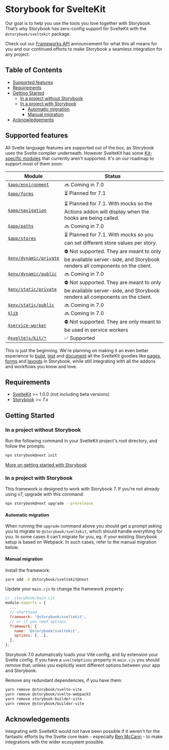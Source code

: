 # Storybook for SvelteKit <!-- omit in toc -->

Our goal is to help you use the tools you love together with Storybook. That’s why Storybook has zero-config support for SvelteKit with the `@storybook/sveltekit` package.

Check out our [Frameworks API](https://storybook.js.org/blog/framework-api/) announcement for what this all means for you and our continued efforts to make Storybook a seamless integration for any project.

## Table of Contents <!-- omit in toc -->

- [Supported features](#supported-features)
- [Requirements](#requirements)
- [Getting Started](#getting-started)
  - [In a project without Storybook](#in-a-project-without-storybook)
  - [In a project with Storybook](#in-a-project-with-storybook)
    - [Automatic migration](#automatic-migration)
    - [Manual migration](#manual-migration)
- [Acknowledgements](#acknowledgements)

## Supported features

All Svelte language features are supported out of the box, as Storybook uses the Svelte compiler underneath.
However SvelteKit has some [Kit-specific modules](https://kit.svelte.dev/docs/modules) that currently aren't supported. It's on our roadmap to support most of them soon:

| **Module**                                                                         | **Status**                                                                                                             |
| ---------------------------------------------------------------------------------- | ---------------------------------------------------------------------------------------------------------------------- |
| [`$app/environment`](https://kit.svelte.dev/docs/modules#$app-environment)         | 🔜 Coming in 7.0                                                                                                       |
| [`$app/forms`](https://kit.svelte.dev/docs/modules#$app-forms)                     | ⏳ Planned for 7.1                                                                                                     |
| [`$app/navigation`](https://kit.svelte.dev/docs/modules#$app-navigation)           | ⏳ Planned for 7.1. With mocks so the Actions addon will display when the hooks are being called.                      |
| [`$app/paths`](https://kit.svelte.dev/docs/modules#$app-paths)                     | 🔜 Coming in 7.0                                                                                                       |
| [`$app/stores`](https://kit.svelte.dev/docs/modules#$app-stores)                   | ⏳ Planned for 7.1. With mocks so you can set different store values per story.                                        |
| [`$env/dynamic/private`](https://kit.svelte.dev/docs/modules#$env-dynamic-private) | ⛔ Not supported. They are meant to only be available server-side, and Storybook renders all components on the client. |
| [`$env/dynamic/public`](https://kit.svelte.dev/docs/modules#$env-dynamic-public)   | 🔜 Coming in 7.0                                                                                                       |
| [`$env/static/private`](https://kit.svelte.dev/docs/modules#$env-static-private)   | ⛔ Not supported. They are meant to only be available server-side, and Storybook renders all components on the client. |
| [`$env/static/public`](https://kit.svelte.dev/docs/modules#$env-static-public)     | 🔜 Coming in 7.0                                                                                                       |
| [`$lib`](https://kit.svelte.dev/docs/modules#$lib)                                 | 🔜 Coming in 7.0                                                                                                       |
| [`$service-worker`](https://kit.svelte.dev/docs/modules#$service-worker)           | ⛔ Not supported. They are only meant to be used in service workers                                                    |
| [`@sveltejs/kit/*`](https://kit.svelte.dev/docs/modules#sveltejs-kit)              | ✅ Supported                                                                                                           |

This is just the beginning. We're planning on making it an even better experience to [build](https://storybook.js.org/docs/7.0/react/writing-stories/introduction), [test](https://storybook.js.org/docs/7.0/react/writing-tests/introduction) and [document](https://storybook.js.org/docs/7.0/react/writing-docs/introduction) all the SvelteKit goodies like [pages](https://kit.svelte.dev/docs/routing), [forms](https://kit.svelte.dev/docs/form-actions) and [layouts](https://kit.svelte.dev/docs/routing#layout) in Storybook, while still integrating with all the addons and workflows you know and love.

## Requirements

- [SvelteKit](https://kit.svelte.dev/) >= 1.0.0 (not including beta versions)
- [Storybook](https://storybook.js.org/) >= 7.x

## Getting Started

### In a project without Storybook

Run the following command in your SvelteKit project's root directory, and follow the prompts:

```bash
npx storybook@next init
```

[More on getting started with Storybook](https://storybook.js.org/docs/7.0/svelte/get-started/install)

### In a project with Storybook

This framework is designed to work with Storybook 7. If you’re not already using v7, upgrade with this command:

```bash
npx storybook@next upgrade --prerelease
```

#### Automatic migration

When running the `upgrade` command above you should get a prompt asking you to migrate to `@storybook/sveltekit`, which should handle everything for you. In some cases it can't migrate for you, eg. if your existing Storybook setup is based on Webpack. In such cases, refer to the manual migration below.

#### Manual migration

Install the framework:

```bash
yarn add -D @storybook/sveltekit@next
```

Update your `main.cjs` to change the framework property:

```js
// .storybook/main.cjs
module.exports = {
  ...
  // shorthand
  framework: '@storybook/sveltekit',
  // or if you need options
  framework: {
    name: '@storybook/sveltekit',
    options: {...},
  },
};
```

Storybook 7.0 automatically loads your Vite config, and by extension your Svelte config. If you have a `svelteOptions` property in `main.cjs` you should remove that, unless you explicitly want different options between your app and Storybook.

Remove any redundant dependencies, if you have them:

```bash
yarn remove @storybook/svelte-vite
yarn remove @storybook/svelte-webpack5
yarn remove storybook-builder-vite
yarn remove @storybook/builder-vite
```

## Acknowledgements

Integrating with SvelteKit would not have been possible if it weren't for the fantastic efforts by the Svelte core team - especially [Ben McCann](https://twitter.com/benjaminmccann) - to make integrations with the wider ecosystem possible.
